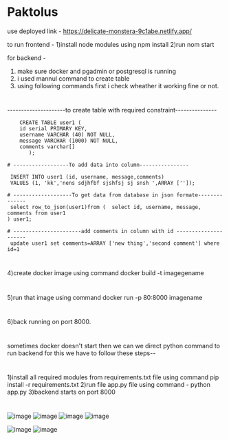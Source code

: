 # Paktolus


use deployed link - https://delicate-monstera-9c1abe.netlify.app/

to run frontend -
1)install node modules using npm install
2)run nom start 

for backend -
1) make sure docker and pgadmin or postgresql is running
2) i used mannul command to create table 
3) using following commands first i check wheather it working fine or not.
# 
---------------------to create table with required constraint---------------

        CREATE TABLE user1 (
      	id serial PRIMARY KEY,
     	username VARCHAR (40) NOT NULL,
     	message VARCHAR (1000) NOT NULL,
     	comments varchar[]
           );

    # ------------------To add data into column---------------- 

     INSERT INTO user1 (id, username, message,comments)
     VALUES (1, 'kk','nens sdjhfbf sjshfsj sj snsh ',ARRAY ['']);

    # -------------------To get data from database in json formate--------------
     select row_to_json(user1)from (  select id, username, message, comments from user1
    ) user1;

    # ----------------------add comments in column with id ---------------------
     update user1 set comments=ARRAY ['new thing','second comment'] where id=1


#
4)create docker image using command  docker build -t imagegename
#
5)run that image using  command docker run -p 80:8000 imagename
#
6)back running on port 8000.
#
sometimes docker doesn't start  then we can we direct python command to run backend for this we have to follow these steps--
#
1)install all required modules from requirements.txt file using command   pip install -r requirements.txt
2)run file app.py file using  command  - python app.py 
3)backend starts on port 8000
#
![image](https://user-images.githubusercontent.com/98754287/205159993-a56050b1-d7dd-4bf4-9248-0d941d6272e8.png)
![image](https://user-images.githubusercontent.com/98754287/205160071-1b8ff39f-0bcc-435f-a077-7e7483168d81.png)
![image](https://user-images.githubusercontent.com/98754287/205160121-774b61d4-0075-466d-9532-f3961595e18d.png)
![image](https://user-images.githubusercontent.com/98754287/205160169-b5cfe626-8deb-4641-815d-dc1dd071c003.png)

![image](https://user-images.githubusercontent.com/98754287/205162677-cba7b369-5886-46d0-9dc5-7ed3b0cf23a6.png)
![image](https://user-images.githubusercontent.com/98754287/205162851-433abcb0-7b89-4820-9a69-972f054d183f.png)




